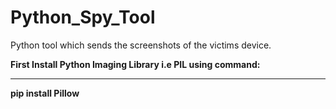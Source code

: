 # Python_Spy_Tool

Python tool which sends the screenshots of the victims device.

**First Install Python Imaging Library i.e PIL using command:**
___
**pip install Pillow**
